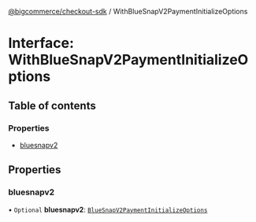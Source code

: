 [@bigcommerce/checkout-sdk](../README.md) / WithBlueSnapV2PaymentInitializeOptions

# Interface: WithBlueSnapV2PaymentInitializeOptions

## Table of contents

### Properties

- [bluesnapv2](WithBlueSnapV2PaymentInitializeOptions.md#bluesnapv2)

## Properties

### bluesnapv2

• `Optional` **bluesnapv2**: [`BlueSnapV2PaymentInitializeOptions`](BlueSnapV2PaymentInitializeOptions.md)
